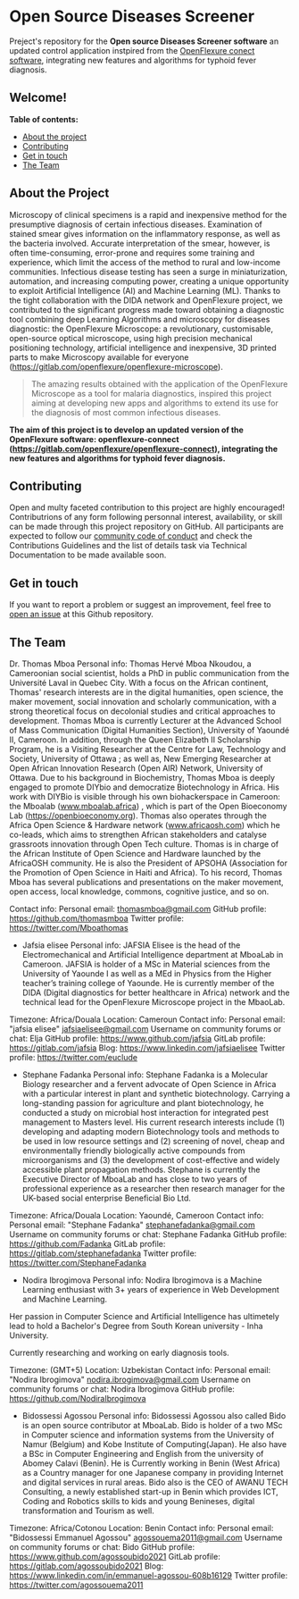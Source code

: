 # Open Source Diseases Screener
Preject's repository for the **Open source Diseases Screener software** an updated control application instpired from the [OpenFlexure conect software](https://gitlab.com/openflexure/openflexure-connect), integrating new features and algorithms for typhoid fever diagnosis.
## Welcome!

**Table of contents:**

- [About the project](#about-the-project)
- [Contributing](#contributing)
- [Get in touch](#get-in-touch)
- [The Team](#the-team)

## About the Project
Microscopy of clinical specimens is a rapid and inexpensive method for the presumptive diagnosis of certain infectious diseases. Examination of stained smear gives information on the inflammatory response, as well as the bacteria involved. Accurate interpretation of the smear, however, is often time-consuming, error-prone and requires some training and experience, which limit the access of the method to rural and low-income communities. Infectious disease testing has seen a surge in miniaturization, automation, and increasing computing power, creating a unique opportunity to exploit Artificial Intelligence (AI) and Machine Learning (ML). 
Thanks to the tight collaboration with the DIDA network and OpenFlexure project, we contributed to the significant progress made toward obtaining a diagnostic tool combining deep Learning Algorithms and microscopy for diseases diagnostic: the OpenFlexure Microscope: a revolutionary, customisable, open-source optical microscope, using high precision mechanical positioning technology, artificial intelligence and inexpensive, 3D printed parts to make Microscopy available for everyone (https://gitlab.com/openflexure/openflexure-microscope). 

>The amazing results obtained with the application of the OpenFlexure Microscope as a tool for malaria diagnostics, inspired this project aiming at developing new apps and algorithms to extend its use for the diagnosis of most common infectious diseases. 

**The aim of this project is to develop an updated version of the OpenFlexure software: openflexure-connect (https://gitlab.com/openflexure/openflexure-connect), integrating the new features and algorithms for typhoid fever diagnosis.**

## Contributing

Open and multy faceted contribution to this project are highly encouraged! Contributrions of any form following personnal interest, availability, or skill can be made through this project repository on GitHub. All participants are expected to follow our [community code of conduct](https://github.com/Mboalab/Mboalab_Outreachy-May-Aug-2022/blob/main/Community%20Norms/README.md) and check the Contributions Guidelines and the list of details task via Technical Documentation to be made available soon.

## Get in touch

If you want to report a problem or suggest an improvement, feel free to [open an issue](https://github.com/Mboalab/Open-Diseases-Screener-App/issues) at this Github repository.

## The Team

Dr. Thomas Mboa
Personal info:
Thomas Hervé Mboa Nkoudou, a Cameroonian social scientist, holds a PhD in public communication from the Université Laval in Quebec City. With a focus on the African continent, Thomas' research interests are in the digital humanities, open science, the maker movement, social innovation and scholarly communication, with a strong theoretical focus on decolonial studies and critical approaches to development. Thomas Mboa is currently Lecturer at the Advanced School of Mass Communication (Digital Humanities Section), University of Yaoundé II, Cameroon. In addition, through the Queen Elizabeth II Scholarship Program, he is a Visiting Researcher at the Centre for Law, Technology and Society, University of Ottawa ; as well as, New Emerging Researcher at Open African Innovation Research (Open AIR) Network, University of Ottawa. Due to his background in Biochemistry, Thomas Mboa is deeply engaged to promote DIYbio and democratize Biotechnology in Africa. His work with DIYBio is visible through his own biohackerspace in Cameroon: the Mboalab (www.mboalab.africa) , which is part of the Open Bioeconomy Lab (https://openbioeconomy.org). Thomas also operates through the Africa Open Science & Hardware network (www.africaosh.com) which he co-leads, which aims to strengthen African stakeholders and catalyse grassroots innovation through Open Tech culture. Thomas is in charge of the African Institute of Open Science and Hardware launched by the AfricaOSH community. He is also the President of APSOHA (Association for the Promotion of Open Science in Haiti and Africa). To his record, Thomas Mboa has several publications and presentations on the maker movement, open access, local knowledge, commons, cognitive justice, and so on.

Contact info:
Personal email: thomasmboa@gmail.com
GitHub profile: https://github.com/thomasmboa
Twitter profile: https://twitter.com/Mboathomas

- Jafsia elisee
Personal info:
JAFSIA Elisee is the head of the Electromechanical and Artificial Intelligence department at MboaLab in Cameroon. JAFSIA is holder of a MSc in Material sciences from the University of Yaounde I as well as a MEd in Physics from the Higher teacher’s training college of Yaounde. He is currently member of the DIDA (Digital diagnostics for better healthcare in Africa) network and the technical lead for the OpenFlexure Microscope project in the MbaoLab.

Timezone: Africa/Douala
Location: Cameroun
Contact info:
Personal email: "jafsia elisee" jafsiaelisee@gmail.com
Username on community forums or chat: Elja
GitHub profile: https://www.github.com/jafsia
GitLab profile: https://gitlab.com/jafsia
Blog: https://www.linkedin.com/jafsiaelisee
Twitter profile: https://twitter.com/euclude

- Stephane Fadanka
Personal info:
Stephane Fadanka is a Molecular Biology researcher and a fervent advocate of Open Science in Africa with a particular interest in plant and synthetic biotechnology. Carrying a long-standing passion for agriculture and plant biotechnology, he conducted a study on microbial host interaction for integrated pest management to Masters level. His current research interests include (1) developing and adapting modern Biotechnology tools and methods to be used in low resource settings and (2) screening of novel, cheap and environmentally friendly biologically active compounds from microorganisms and (3) the development of cost-effective and widely accessible plant propagation methods. Stephane is currently the Executive Director of MboaLab and has close to two years of professional experience as a researcher then research manager for the UK-based social enterprise Beneficial Bio Ltd.

Timezone: Africa/Douala
Location: Yaoundé, Cameroon
Contact info:
Personal email: "Stephane Fadanka" stephanefadanka@gmail.com
Username on community forums or chat: Stephane Fadanka
GitHub profile: https://github.com/Fadanka
GitLab profile: https://gitlab.com/stephanefadanka
Twitter profile: https://twitter.com/StephaneFadanka

- Nodira Ibrogimova
Personal info:
Nodira Ibrogimova is a Machine Learning enthusiast with 3+ years of experience in Web Development and Machine Learning.

Her passion in Computer Science and Artificial Intelligence has ultimetely lead to hold a Bachelor's Degree from South Korean university - Inha University.

Currently researching and working on early diagnosis tools.

Timezone: (GMT+5)
Location: Uzbekistan
Contact info:
Personal email: "Nodira Ibrogimova" nodira.ibrogimova@gmail.com
Username on community forums or chat: Nodira Ibrogimova
GitHub profile: https://github.com/NodiraIbrogimova

- Bidossessi Agossou
Personal info:
Bidossessi Agossou also called Bido is an open source contributor at MboaLab. Bido is holder of a two MSc in Computer science and information systems from the University of Namur (Belgium) and Kobe Institute of Computing(Japan). He also have a BSc in Computer Engineering and English from the university of Abomey Calavi (Benin). He is Currently working in Benin (West Africa) as a Country manager for one Japanese company in providing Internet and digital services in rural areas. Bido also is the CEO of AWANU TECH Consulting, a newly established start-up in Benin which provides ICT, Coding and Robotics skills to kids and young Benineses, digital transformation and Tourism as well.

Timezone: Africa/Cotonou
Location: Benin
Contact info:
Personal email: "Bidossessi Emmanuel Agossou" agossouema2011@gmail.com
Username on community forums or chat: Bido
GitHub profile: https://www.github.com/agossoubido2021
GitLab profile: https://gitlab.com/agossoubido2021
Blog: https://www.linkedin.com/in/emmanuel-agossou-608b16129
Twitter profile: https://twitter.com/agossouema2011
